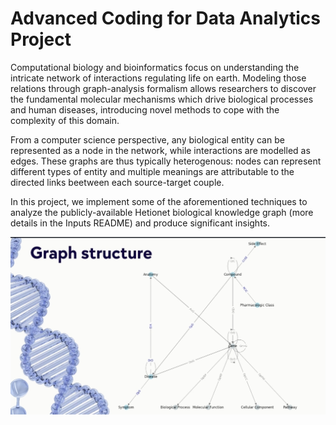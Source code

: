 # Advanced Coding for Data Analytics Project
Computational biology and bioinformatics focus on understanding the intricate network of interactions regulating life on earth. Modeling those relations through graph-analysis formalism allows researchers to discover the fundamental molecular mechanisms which drive biological processes and human diseases, introducing novel methods to cope with the complexity of this domain.

From a computer science perspective, any biological entity can be represented as a node in the network, while interactions are modelled as edges. These graphs are thus typically heterogenous: nodes can represent different types of entity and multiple meanings are attributable to the directed links beetween each source-target couple.

In this project, we implement some of the aforementioned techniques to analyze the publicly-available Hetionet biological knowledge graph (more details in the Inputs README) and produce significant insights.

![Graph structure](graph_structure.jpg)
